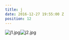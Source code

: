 ```yaml
---
title: j
date: 2016-12-27 19:55:00 Z
position: 12
---
```


![j1.jpg](/uploads/j1.jpg)![j2.jpg](/uploads/j2.jpg)
